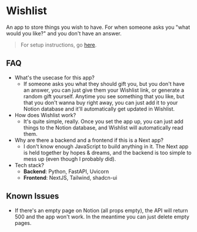 # Wishlist
An app to store things you wish to have. For when someone asks you "what would you like?" and you don't have an answer.

> For setup instructions, go [here](https://github.com/Alexciao/wishlist/blob/master/doc/SETUP.md).

## FAQ
- What's the usecase for this app?
  - If someone asks you what they should gift you, but you don't have an answer, you can just give them your Wishlist link, or generate a random gift yourself. Anytime you see something that you like, but that you don't wanna buy right away, you can just add it to your Notion database and it'll automatically get updated in Wishlist.
- How does Wishlist work?
  - It's quite simple, really. Once you set the app up, you can just add things to the Notion database, and Wishlist will automatically read them.
- Why are there a backend and a frontend if this is a Next app?
  - I don't know enough JavaScript to build anything in it. The Next app is held together by hopes & dreams, and the backend is too simple to mess up (even though I probably did).
- Tech stack?
  - **Backend**: Python, FastAPI, Uvicorn
  - **Frontend**: NextJS, Tailwind, shadcn-ui

## Known Issues
- If there's an empty page on Notion (all props empty), the API will return 500 and the app won't work. In the meantime you can just delete empty pages.
